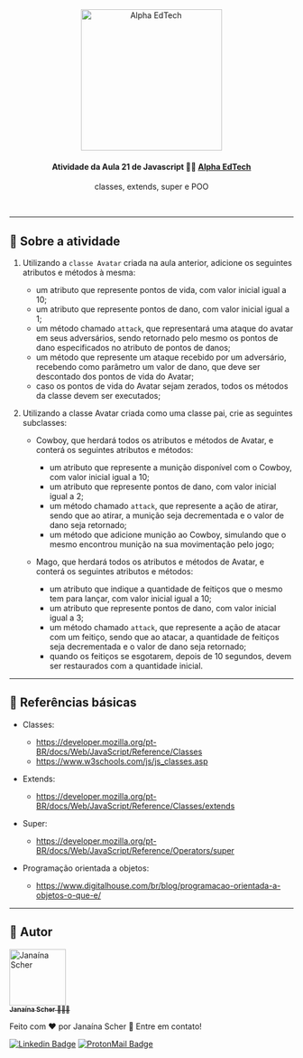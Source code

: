 <div  align="center">
	<a  href="https://www.alphaedtech.org.br/">
	    <img  src="https://user-images.githubusercontent.com/79182711/171509048-91800b54-de74-4dae-9924-3ce431a7cef2.png"  alt="Alpha EdTech"  title="Alpha EdTech"  width="250" />
	</a>
	<h4>
		Atividade da Aula 21 de Javascript 💃🏻
		<a  href="https://www.alphaedtech.org.br/">
		    Alpha EdTech
		</a>
	</h4>
	<p>classes, extends, super e POO</p>
</div>
<br /> 

--- 

## 🧐 Sobre a atividade 

1. Utilizando a `classe Avatar` criada na aula anterior, adicione os seguintes atributos e métodos à mesma:
	- um atributo que represente pontos de vida, com valor inicial igual a 10;
	- um atributo que represente pontos de dano, com valor inicial igual a 1;
	- um método chamado `attack`, que representará uma ataque do avatar em seus adversários, sendo retornado pelo mesmo os pontos de dano especificados no atributo de pontos de danos;
	- um método que represente um ataque recebido por um adversário, recebendo como parâmetro um valor de dano, que deve ser descontado dos pontos de vida do Avatar;
	- caso os pontos de vida do Avatar sejam zerados, todos os métodos da classe devem ser executados;


2. Utilizando a classe Avatar criada como uma classe pai, crie as seguintes subclasses:
	- Cowboy, que herdará todos os atributos e métodos de Avatar, e conterá os seguintes atributos e métodos:
		- um atributo que represente a munição disponível com o Cowboy, com valor inicial igual a 10;
		- um atributo que represente pontos de dano, com valor inicial igual a 2;
		- um método chamado `attack`, que represente a ação de atirar, sendo que ao atirar, a munição seja decrementada e o valor de dano seja retornado;
		- um método que adicione munição ao Cowboy, simulando que o mesmo encontrou munição na sua movimentação pelo jogo;

	- Mago, que herdará todos os atributos e métodos de Avatar, e conterá os seguintes atributos e métodos:
		- um atributo que indique a quantidade de feitiços que o mesmo tem para lançar, com valor inicial igual a 10;
		- um atributo que represente pontos de dano, com valor inicial igual a 3;
		- um método chamado `attack`, que represente a ação de atacar com um feitiço, sendo que ao atacar, a quantidade de feitiços seja decrementada e o valor de dano seja retornado;
		- quando os feitiços se esgotarem, depois de 10 segundos, devem ser restaurados com a quantidade inicial.

---
## 🔗 Referências básicas

- Classes:
	- https://developer.mozilla.org/pt-BR/docs/Web/JavaScript/Reference/Classes
	- https://www.w3schools.com/js/js_classes.asp

- Extends:
	- https://developer.mozilla.org/pt-BR/docs/Web/JavaScript/Reference/Classes/extends

- Super:
	- https://developer.mozilla.org/pt-BR/docs/Web/JavaScript/Reference/Operators/super

- Programação orientada a objetos:
	- https://www.digitalhouse.com/br/blog/programacao-orientada-a-objetos-o-que-e/

---  

## 🦸 Autor

<div>
	<a  href="https://github.com/janascher">
		<img src="https://avatars.githubusercontent.com/u/79182711?v=4" width="100px;" alt="Janaína Scher"/>
		<br />
		<sub>
			<b>Janaína Scher</b> 👩🏻‍💻
		</sub>
	</a>
</div>

Feito com ❤️ por Janaína Scher 👋 Entre em contato!
  
[![Linkedin Badge](https://img.shields.io/badge/LinkedIn-0077B5?style=for-the-badge&logo=linkedin&logoColor=white)](https://www.linkedin.com/in/janainascher/)
[![ProtonMail Badge](https://img.shields.io/badge/ProtonMail-8B89CC?style=for-the-badge&logo=protonmail&logoColor=white)](mailto:janainascher@protonmail.com)